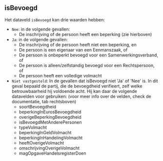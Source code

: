 ## isBevoegd

Het dataveld ```isBevoegd``` kan drie waarden hebben:
* ```Nee```: in de volgende gevallen:
  * De inschrijving of de persoon heeft een beperking (zie hierboven)
* ```Ja```: in de volgende gevallen:
  * De inschrijving of de persoon heeft niet een beperking, en
  * De persoon is een eigenaar van een Eenmanszaak, of
  * De persoon is onbeperkt bevoegd voor een Samenwerkingsverband, of
  * De persoon is alleen/zelfstandig bevoegd voor een Rechtspersoon, of
  * De persoon heeft een volledige volmacht
* ```Niet vastgesteld```: In de gevallen dat isBevoegd niet 'Ja' of 'Nee' is. In dit geval bepaald de partij, die de bevoegdheid verifieert, zelf welke betrouwbaarheid hij voldoende acht. Hij kan daar de volgende datavelden voor gebruiken: (voor meer info over de velden, check de documentatie, tab rechtsboven)
    * soortBevoegdheid
    * beperkingInEurosBevoegdheid
    * overigeBeperkingBevoegdheid
    * isBevoegdMetAnderePersonen
    * typeVolmacht
    * beperkingInGeldVolmacht
    * beperkingInHandelingVolmacht
    * heeftOverigeVolmacht
    * omschrijvingOverigeVolmacht
    * magOpgaveHandelsregisterDoen
